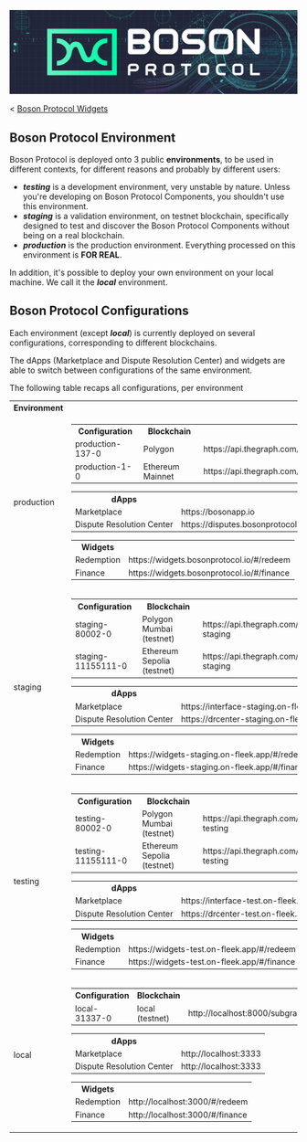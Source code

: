 [![banner](./assets/banner.png)](https://bosonprotocol.io)

< [Boson Protocol Widgets](../README.md)

## Boson Protocol Environment

Boson Protocol is deployed onto 3 public **environments**, to be used in different contexts, for different reasons and probably by different users:
 - ***testing*** is a development environment, very unstable by nature. Unless you're developing on Boson Protocol Components, you shouldn't use this environment.
 - ***staging*** is a validation environment, on testnet blockchain, specifically designed to test and discover the Boson Protocol Components without being on a real blockchain.
 - ***production*** is the production environment. Everything processed on this environment is **FOR REAL**.

In addition, it's possible to deploy your own environment on your local machine. We call it the ***local*** environment.

## Boson Protocol Configurations

Each environment (except ***local***) is currently deployed on several configurations, corresponding to different blockchains.

The dApps (Marketplace and Dispute Resolution Center) and widgets are able to switch between configurations of the same environment.

The following table recaps all configurations, per environment

<table>
<tr><th>Environment</th><th></th></tr>
<tr><td>production</td><td>
<table>
<tr><th>Configuration</th><th>Blockchain</th><th>Subgraph</th></tr>
<tr><td>production-137-0	</td><td>Polygon</td><td>https://api.thegraph.com/subgraphs/name/bosonprotocol/polygon</td></tr>
<tr><td>production-1-0	</td><td>Ethereum Mainnet</td><td>https://api.thegraph.com/subgraphs/name/bosonprotocol/ethereum</td></tr>
</table>
<table>
<tr><th>dApps</th><th></th></tr>
<tr><td>Marketplace</td><td>https://bosonapp.io</td></tr>
<tr><td>Dispute Resolution Center</td><td>https://disputes.bosonprotocol.io</td></tr>
</table>
<table>
<tr><th>Widgets</th><th></th></tr>
<tr><td>Redemption</td><td>https://widgets.bosonprotocol.io/#/redeem</td></tr>
<tr><td>Finance</td><td>https://widgets.bosonprotocol.io/#/finance</td></tr></table>
</td></tr>
<tr><td>staging</td><td>
<table>
<tr><th>Configuration</th><th>Blockchain</th><th>Subgraph</th></tr>
<tr><td>staging-80002-0	</td><td>Polygon Mumbai (testnet)</td><td>https://api.thegraph.com/subgraphs/name/bosonprotocol/amoy-staging</td></tr>
<tr><td>staging-11155111-0	</td><td>Ethereum Sepolia (testnet)</td><td>https://api.thegraph.com/subgraphs/name/bosonprotocol/sepolia-staging</td></tr>
</table>
<table>
<tr><th>dApps</th><th></th></tr>
<tr><td>Marketplace</td><td>https://interface-staging.on-fleek.app</td></tr>
<tr><td>Dispute Resolution Center</td><td>https://drcenter-staging.on-fleek.app/</td></tr>
</table>
<table>
<tr><th>Widgets</th><th></th></tr>
<tr><td>Redemption</td><td>https://widgets-staging.on-fleek.app/#/redeem</td></tr>
<tr><td>Finance</td><td>https://widgets-staging.on-fleek.app/#/finance</td></tr></table>
</td></tr>
<tr><td>testing</td><td>
<table>
<tr><th>Configuration</th><th>Blockchain</th><th>Subgraph</th></tr>
<tr><td>testing-80002-0</td><td>Polygon Mumbai (testnet)</td><td>https://api.thegraph.com/subgraphs/name/bosonprotocol/amoy-testing</td></tr>
<tr><td>testing-11155111-0	</td><td>Ethereum Sepolia (testnet)</td><td>https://api.thegraph.com/subgraphs/name/bosonprotocol/sepolia-testing</td></tr>
</table>
<table>
<tr><th>dApps</th><th></th></tr>
<tr><td>Marketplace</td><td>https://interface-test.on-fleek.app</td></tr>
<tr><td>Dispute Resolution Center</td><td>https://drcenter-test.on-fleek.app/</td></tr>
</table>
<table>
<tr><th>Widgets</th><th></th></tr>
<tr><td>Redemption</td><td>https://widgets-test.on-fleek.app/#/redeem</td></tr>
<tr><td>Finance</td><td>https://widgets-test.on-fleek.app/#/finance</td></tr></table>
</td></tr>
<tr><td>local</td><td>
<table>
<tr><th>Configuration</th><th>Blockchain</th><th>Subgraph</th></tr>
<tr><td>local-31337-0	</td><td>local (testnet)</td><td>http://localhost:8000/subgraphs/name/boson/corecomponents/graphql</td></tr>
</table>
<table>
<tr><th>dApps</th><th></th></tr>
<tr><td>Marketplace</td><td>http://localhost:3333</td></tr>
<tr><td>Dispute Resolution Center</td><td>http://localhost:3333</td></tr>
</table>
<table>
<tr><th>Widgets</th><th></th></tr>
<tr><td>Redemption</td><td>http://localhost:3000/#/redeem</td></tr>
<tr><td>Finance</td><td>http://localhost:3000/#/finance</td></tr></table>
</td></tr>
</table>
